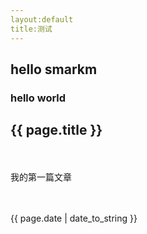 ```yaml
---
layout:default
title:测试
---
```


## hello smarkm

### hello world
<h2>{{ page.title }}</h2>
　　<p>我的第一篇文章</p>
　　<p>{{ page.date | date_to_string }}</p>
